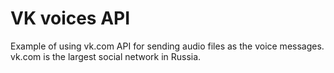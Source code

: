 # VK voices API

Example of using vk.com API for sending audio files as the voice messages. vk.com is the largest social network in Russia.
